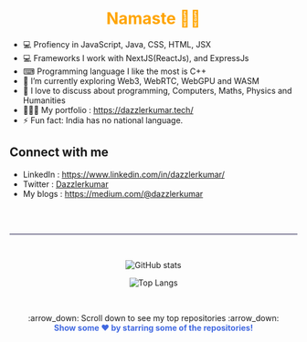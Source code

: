 
<!--
**dazzlerkumar/dazzlerkumar** is a ✨ _special_ ✨ repository because its `README.md` (this file) appears on your GitHub profile.
-->

<h1 align="center" style="color:#FFA500"> Namaste 🙏🏾</h1> 
<p>

+ 💻 Profiency in JavaScript, Java, CSS, HTML, JSX
+ 💻 Frameworks I work with NextJS(ReactJs), and ExpressJs
+ ⌨ Programming language I like the most is C++  
+ 🌱 I’m currently exploring Web3, WebRTC, WebGPU and WASM
+ 💬 I love to discuss about programming, Computers, Maths, Physics and Humanities
+ 👩🏾‍💻 My portfolio : https://dazzlerkumar.tech/ 
+ ⚡ Fun fact: India has no national language. 
</p>

## Connect with me
+ LinkedIn : https://www.linkedin.com/in/dazzlerkumar/
+ Twitter : [Dazzlerkumar](https://twitter.com/Dazzlerkumar) 
+ My blogs : https://medium.com/@dazzlerkumar
<br>
<br>
<hr style="background:#130F40">
<br>
<div align="center">

![GitHub stats](https://github-readme-stats.vercel.app/api?username=dazzlerkumar&theme=github_dark&bg_color=0,000000,130F40&show_icons=true&count_private=true&border_color=4169E13)

![Top Langs](https://github-readme-stats.vercel.app/api/top-langs/?username=dazzlerkumar&theme=github_dark&border_color=4169E13&bg_color=0,000000,130F40&layout=compact)

</div>
<br>


<p align="center">
    :arrow_down:  Scroll down to see my top repositories :arrow_down:
    <br>
    <b  style="color:#4169E1" >
      Show some ❤️ by starring some of the repositories!
    </b>
  </p>

